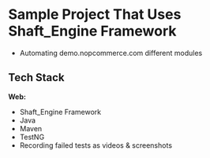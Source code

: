 # Sample Project That Uses Shaft_Engine Framework
- Automating demo.nopcommerce.com different modules

## Tech Stack

**Web:**
* Shaft_Engine Framework
* Java
* Maven
* TestNG
* Recording failed tests as videos & screenshots

